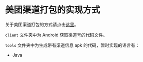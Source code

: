 # 美团渠道打包的实现方式

关于美团渠道打包的方式请点击[这里](http://tech.meituan.com/mt-apk-packaging.html)。

`client` 文件夹中为 Android 获取渠道号的代码文件。

`tools` 文件夹中为生成带有渠道信息 apk 的代码，暂时实现的语言有：  
- Java

